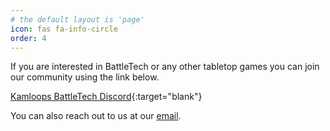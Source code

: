 ```yaml
---
# the default layout is 'page'
icon: fas fa-info-circle
order: 4
---
```


If you are interested in BattleTech or any other tabletop games you can join our community using the link below.

[Kamloops BattleTech Discord](https://discord.gg/XejJxMnCm7){:target="blank"}

You can also reach out to us at our [email](mailto:Kamloopswargamingsociety@gmail.com).
